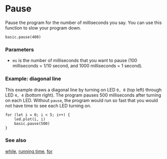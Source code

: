 # Pause

Pause the program for the number of milliseconds you say. 
You can use this function to slow your program down.

```sig
basic.pause(400)
```

### Parameters

* ``ms`` is the number of milliseconds that you want to pause (100 milliseconds = 1/10 second, and 1000 milliseconds = 1 second).

### Example: diagonal line

This example draws a diagonal line by turning on LED `0, 0` (top left) through LED `4, 4` (bottom right). 
The program pauses 500 milliseconds after turning on each LED. 
Without `pause`, the program would run so fast that you would not have time to see each LED turning on.

```blocks
for (let i = 0; i < 5; i++) {
    led.plot(i, i)
    basic.pause(500)
}
```

### See also

[while](/reference/loops/while), [running time](/reference/input/running-time), [for](/reference/loops/for)

